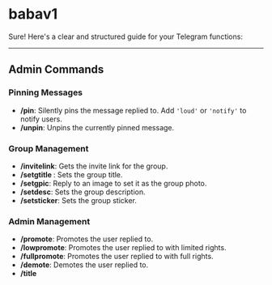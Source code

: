 # babav1
Sure! Here's a clear and structured guide for your Telegram functions:

---

## Admin Commands

### Pinning Messages
- **/pin**: Silently pins the message replied to. Add `'loud'` or `'notify'` to notify users.
- **/unpin**: Unpins the currently pinned message.

### Group Management
- **/invitelink**: Gets the invite link for the group.
- **/setgtitle <text>**: Sets the group title.
- **/setgpic**: Reply to an image to set it as the group photo.
- **/setdesc**: Sets the group description.
- **/setsticker**: Sets the group sticker.

### Admin Management
- **/promote**: Promotes the user replied to.
- **/lowpromote**: Promotes the user replied to with limited rights.
- **/fullpromote**: Promotes the user replied to with full rights.
- **/demote**: Demotes the user replied to.
- **/title <title here>**: Sets a custom title for an admin promoted by the bot.
- **/admincache**: Force refreshes the admins list.

### Message Management
- **/del**: Deletes the message you replied to.
- **/purge**: Deletes all messages between this and the replied-to message.
- **/purge <integer X>**: Deletes the replied message and X messages following it.
- **/spurge**: Deletes all messages between this and the replied-to message.

---

## Approval Commands

### Approving Users
- **/approval**: Checks a user's approval status in this chat.
- **/approve**: Approves a user, exempting them from locks, blacklists, and antiflood.
- **/unapprove**: Unapproves a user, subjecting them to locks, blacklists, and antiflood again.
- **/approved**: Lists all approved users.
- **/unapproveall**: Unapproves all users in a chat (cannot be undone).

---

## Ban Commands

### User Management
- **/kickme**: Kicks the user who issued the command.

### Admin Only
- **/ban <userhandle>**: Bans a user (via handle or reply).
- **/sban <userhandle>**: Silently bans a user, deleting the command and replied message without replying.
- **/tban <userhandle> x(m/h/d)**: Bans a user for `x` time (minutes, hours, days).
- **/unban <userhandle>**: Unbans a user (via handle or reply).
- **/kick <userhandle>**: Kicks a user out of the group (via handle or reply).

---

## Blacklist Commands

### Managing Blacklists
- **/blacklist**: View the current blacklisted words.

### Admin Only
- **/addblacklist <triggers>**: Adds a trigger to the blacklist. Each line is considered one trigger.
- **/unblacklist <triggers>**: Removes triggers from the blacklist. Each line is considered one trigger.
- **/blacklistmode <off/del/warn/ban/kick/mute/tban/tmute>**: Sets the action to perform when someone sends blacklisted words.

---

## Blue Text Cleaner

### Cleaning Commands
- **/cleanblue <on/off/yes/no>**: Cleans commands after sending.
- **/ignoreblue <word>**: Prevents auto-cleaning of the command.
- **/unignoreblue <word>**: Removes the prevention of auto-cleaning of the command.
- **/listblue**: Lists currently whitelisted commands.

---

## Connection Commands

### Managing Connections
- **/connect**: Connects to chat (can be done in a group by /connect or /connect <chat ID> in PM).
- **/connection**: Lists connected chats.
- **/disconnect**: Disconnects from a chat.
- **/helpconnect**: Lists available commands that can be used remotely.

### Admin Only
- **/allowconnect <yes/no>**: Allows a user to connect to a chat.

---

## Filter Commands

### Managing Filters
- **/filters**: Lists all active filters saved in the chat.

### Admin Only
- **/filter <keyword> <reply message>**: Adds a filter to this chat. The bot will reply with the message whenever the keyword is mentioned.
- **/stop <filter keyword>**: Stops that filter.
- **/removeallfilters**: Removes all chat filters at once.

---

## Disable Commands

### Checking and Managing Commands
- **/cmds**: Checks the current status of disabled commands.

### Admin Only
- **/enable <cmd name>**: Enables that command.
- **/disable <cmd name>**: Disables that command.
- **/enablemodule <module name>**: Enables all commands in that module.
- **/disablemodule <module name>**: Disables all commands in that module.
- **/listcmds**: Lists all possible toggleable commands.

---

## Developer Commands

### Special Access Commands
- **/sudolist**: Lists all special users.
- **/supportlist**: Lists all support users.
- **/tigers**: Lists all tiger users.
- **/wolves**: Lists all wolf users.
- **/devlist**: Lists all developer users.
- **/snipe <chatID> <string>**: Sends a message to a specific chat.

### Ping and Broadcast
- **/ping**: Gets the ping time of the bot to the Telegram server.
- **/broadcastusers or /buser**: Broadcasts to all users.
- **/broadcastgroups or /bchat**: Broadcasts to all groups.

---

## Evaluation Commands

### Owner Commands
- **/eval**: Evaluates simple code.
- **/ex**: Executes code.
- **/clear**: Runs clear command.
- **/unbanall**: Unbans all members.
- **/unmuteall**: Unmutes all members.
- **/users**: Gets the group users list.

---

## Federation Commands

### Managing Federations
- **/fedownerhelp**: Provides help for federation creation and owner-only commands.
- **/fedadminhelp**: Provides help for federation administration commands.
- **/feduserhelp**: Provides help for commands anyone can use.

---

I hope this helps! Let me know if you need any more assistance. 😊
